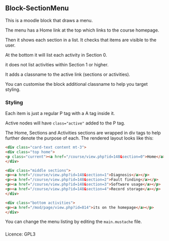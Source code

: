 ## Block-SectionMenu

This is a moodle block that draws a menu.

The menu has a Home link at the top which links to the course homepage.

Then it shows each section in a list. It checks that items are visible to the user.

At the bottom it will list each activity in Section 0.

it does not list activities within Section 1 or higher.

It adds a classname to the active link (sections or activities).

You can customise the block additional classname to help you target styling.

### Styling

Each item is just a regular P tag with a A tag inside it.

Active nodes will have `class="active"` added to the P tag.

The Home, Sections and Activities sections are wrapped in div tags to help further denote the purpose of each. The rendered layout looks like this:

```html
<div class="card-text content mt-3">
<div class="top home">
<p class="current"><a href="/course/view.php?id=148&section=0">Home</a></p>
</div>

<div class="middle sections">
<p><a href="/course/view.php?id=148&section=1">Diagnosis</a></p>
<p><a href="/course/view.php?id=148&section=2">Fault finding</a></p>
<p><a href="/course/view.php?id=148&section=3">Software usage</a></p>
<p><a href="/course/view.php?id=148&section=4">Record storage</a></p>
</div>

<div class="bottom activities">
<p><a href="/mod/page/view.php?id=814">its on the homepage</a></p>
</div>
```

You can change the menu listing by editing the `main.mustache` file.

###

Licence: GPL3